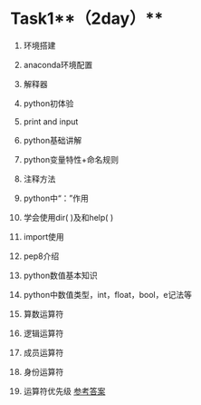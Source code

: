 # Task1**（2day）**
1. 环境搭建
  1. anaconda环境配置
  2. 解释器
1. python初体验
  1. print and input
1. python基础讲解
  1. python变量特性+命名规则
  2. 注释方法
  3. python中“：”作用
  4. 学会使用dir( )及和help( )
  5. import使用
  6. pep8介绍

4. python数值基本知识
  1. python中数值类型，int，float，bool，e记法等
  2. 算数运算符
  3. 逻辑运算符
  4. 成员运算符
  5. 身份运算符
  6. 运算符优先级
[参考答案](./../参考答案)